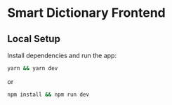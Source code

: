 # Smart Dictionary Frontend

## Local Setup

Install dependencies and run the app:

```bash
yarn && yarn dev
```

or

```bash
npm install && npm run dev
```
